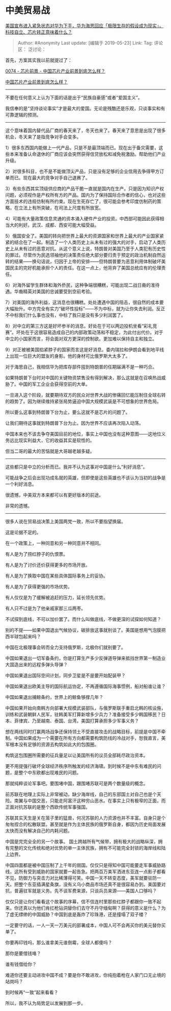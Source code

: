 # 中美贸易战
[美国宣布进入紧急状态对华为下手，华为海思回应「极限生存的假设成为现实」，科技自立、芯片转正意味着什么？](https://www.zhihu.com/question/324736734/answer/687318672)

> Author: #Anonymity
> Last update: [编辑于 2019-05-23]
> Link:
> Tag:
> 评论区：
> 泛讨论：

首先，方案其实我以前就提过了：

[0074 - 芯片前景 - 中国芯片产业前景到底怎么样？](app://obsidian.md/0074%20-%20%E8%8A%AF%E7%89%87%E5%89%8D%E6%99%AF%20-%20%E4%B8%AD%E5%9B%BD%E8%8A%AF%E7%89%87%E4%BA%A7%E4%B8%9A%E5%89%8D%E6%99%AF%E5%88%B0%E5%BA%95%E6%80%8E%E4%B9%88%E6%A0%B7%EF%BC%9F)

[中国芯片产业前景到底怎么样？](https://www.zhihu.com/question/305898679/answer/563613133)

---

不要在任何意义上认为下面的话是出于“民族自豪感”或者“爱国主义”。

我信奉的是“坚持谈论事实”才是最大的爱国。无论是残酷还是乐观，只谈事实和有可靠逻辑的预测。

---

这个意味着国内替代品厂商的春天来了，冬天也来了。春天来了意思是出现了很多机会，冬天来了是指竞争对手会变多。

1）很多东西国内能做上一代产品，只是不是最顶端而已。现在出于备灾需要，这些本来准备认命退休的厂商应该会突然获得信贷放松和减免税激励。帮助他们产业升级。

2）对很多科目，也不是不能做顶尖产品，只是没有足够的企业信用去争得甲方订单而已。现在最大的竞争对手自己退赛了。

3）有些东西其实顶级供应商的产品干脆一直就是国内在生产。只是因为知识产权问题，必须视作是产权所有方的产品。国内为了保持国际合作者的信心，也对这些方面技术的违规仿制有所约束。现在生死存亡了，很可能会参考印度仿制药的策略，在立法上有所突破，在司法上尺度有所放宽。

4）可能有大量政策信息灵通的资本涌入硬件产业的投资。中西部可能因此获得相当大的利好。武汉、成都、西安可能大幅受益。

5）俄国安全了。美国的转向把世界上最大的资源国家和世界上最大的产业国家紧紧的结合在了一起。制造了一个人类历史上从未有过的强大的对手，启动了人类历史上从未有过的恶意对抗。从这个意义上说，特朗普对美国乃至于人类犯有历史性的罪过。尽管作为民选领袖他的决策责任绝大部分要归责于预定的政治机制自然运转的结果——换句话说，归因于上帝的安排——但特朗普要为恶意利用体制破坏美国民主的完好机能承担个人的责任。在这一点上，他背弃了美国总统应有的伦理责任。

6）对海外留学生群体和海外侨民，这种争端很糟糕，可能出现二战日裔的准待遇。华裔精英对美国的忠诚要受到空前考验。

7）对美国的海外利益，这消息也很糟糕。处处遭遇中国的阻击，很自然的成本要大幅抬升。中方完全有实力“破坏性投标”——不为中标，就为让你失去利润。反正不中标我们什么事也没有，中标了我只是没有多少利润罢了。

8）对中立的第三方这是好坏参半的消息。好处在于可以两边投机坐看“彩礼竞赛”。坏处在于这很容易造成自己的内部政策动荡和不稳定，为此付出代价。对于中立的小国家而言，将会面对双方更深的控制欲。更加难以保持自主和独立。

9）对正被被美国掐紧脖子的国家而言这是好消息。委内瑞拉和伊朗会看到地平线上出现一位巨大的盟友的身影。他的身材可比俄罗斯大太多了。

对于海思自己，我相信华为把库存部件囤到特朗普的任期届满不是一种巧合。

如果特朗普下台时对中国的关键物资禁售没有得到解决，那么这就是在召唤热战威胁了。中国的军工企业会获得空前的大单。

一旦进入这个阶段，就要期待双方的民众对世界大战的惨痛回忆能压制住全球右转的趋势了。因为继续维持紧张局势逼迫中国大规模武装是不可想象的世界危局。

所以要么这事到特朗普下台为止，要么这就不是芯片的问题了。

让我们期待这事就到特朗普下台为止。因为世界不应该再次陷入动荡。

中国本来也不该去争夺美国目前的地位，事实上中国也没有这种意图——这地位义务远比现实利益大，它的收益其实是软性的。

但当二哥的最大的苦恼就是大哥越老越多疑。

---

这些都只是中立的分析而已。我并不认为这事对中国是什么“利好消息”。

可能战争之后会出现功成名就的英雄，但即使是这些英雄也不该认为当初的战争是一个利好消息。

很遗憾，中美双方本来都可以有更好版本的前途。

非常的遗憾。

---

很多人说在贸易战决策上美国两党一致，所以不要指望换届。

这是论据不足的。

在一个政策上，一种同意和另一种同意并不相同。

有人是为了捞红脖子的仇恨票。

有人是为了讨价还价获得更多的市场开放。

有人是为了换取中国在某些具体国际事务上的妥协。

有人是为了获得更强的市场优势。

有人仅仅是为了缓解被追赶的压力，延长领先优势。

有人只不过是为了他亲戚家那三瓜两枣。

不试探到底线，不可以加价罢了。而什么叫做底线，不做更深的试探如何知道？

别的不提——如果中国退出气候协议，碳排放这事就别谈了。美国是想用气泡膜把西半球包起来吗？

中国在北极理事会转而全力支持俄罗斯，北极你们就别要了。

中国如果退出一切军备条约，你是打算生产多少反弹道导弹来抵挡世界第一制造业大国造出来的远程多弹头导弹？

中国如果退出国际空间计划，同步卫星是不是要开始配装甲？

中国如果退出欧美主导的国际航运协定，不再遵循国际海事惯例，船对船谁让谁？

中国如果退出捕鲸条约，世界上的鲸鱼够撑几年？

中国如果开始向南韩方向部署大规模武装部队，与俄罗斯联手重启北韩的核设施，训练和武装朝鲜人民军，驻韩美军打算新增多少兵力？准备接受多少韩国移民？日本、菲律宾、乃至越南、泰国、台湾，美国打算承担多少军事义务？

想在两线同时打赢两场战争还保持领土不受直接攻击的战略目标，前提是中国不牵制。中国如果成为一个需要在所有方向都需要构筑防线的冷战对手，恕我直言，美军根本没有足够的资源去构筑如此大的包围圈。

构筑这包围圈所需要的征兵量足以让美国所有的议员全部耗尽政治资本。

更不用提强行破坏全球经济秩序所触发的经济海啸。到时候不是中东有难民的问题，是整个中东欧都出现难民的问题。

那就纯粹谈论军事吧。要围堵中国，跟围堵苏联可是两个数量级的概念。

前苏联在地理上实际上非常被动，缺少海岸线，自己的东部国土对自己也是个天险。南翼与中国交恶，只能走阿富汗这种穷山恶水。在事实上只有极窄的正面，而正面对抗苏联的是整个西欧传统军事强国。

苏联其实天生是关在笼子里的猛兽，何况苏联的人力资源也并不丰富。自身只是个匆匆捏合的松散联盟。甚至就是作为主体民族的俄罗斯自身，都因为历史局面发展太快而没有解决自己的内耗问题。

中国是完完全全的另一个故事。 国土跨越所有气候带，拥有极大的战略纵深，拥有完整的文化传统和绝对优势的单一主体民族，拥有不可能完全封锁的海岸线和陆上边界。

中国四面都是被中国压制了上千年的弱国。仅仅只是得知中国可能要走军事威胁路线，这所有受到威胁的国家就要一起告急。把两百万美军洒进东亚连一点影子都看不见，防御力与突击力对比稀薄得可笑。中国一天不转变态度，美军就要驻防一天。把整个东亚插满星条旗，没有义乌小商品市场还真不是很容易办到。美国要对抗，普遍驻军就是义务。先不谈军费来源，只谈兵员来源——美国人口够吗？

仅仅只是让你们看看这个故事的序幕，信不信连村里那些红脖子都跟你一致不起来。你还真以为他们肯扛枪钻洞替你们去守不丹守缅甸啊？获得的意义是什么？为了虚无缥缈的中国威胁？中国到底是轰炸了珍珠港，还是撞塌了双子楼？

一定要守的话，一人一天一万美元的部署成本，中国人可不会再买你的美元替你买单了。

你要再印钱吗，那么谁拿美元谁倒霉，全球人都傻吗？

那你是要借钱咯？

谁有钱借给你？

难道你还要主动进攻中国不成？要是你不敢进攻，你纯抱着枪在人家门口无止境的站岗吗？

到时候再“一致”起来看看？

所以，我不认为局势足以发展到那一步。
